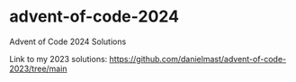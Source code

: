 # advent-of-code-2024
Advent of Code 2024 Solutions

Link to my 2023 solutions:
https://github.com/danielmast/advent-of-code-2023/tree/main